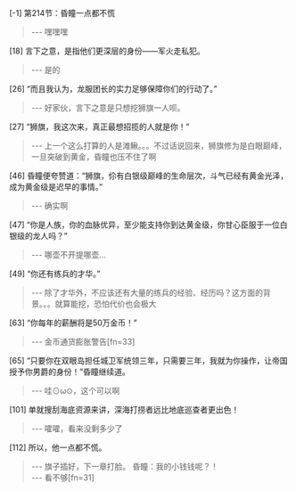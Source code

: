 
[-1] 第214节：昏瞳一点都不慌
>--- 嘿嘿嘿<br>

[18] 言下之意，是指他们更深层的身份——军火走私犯。
>--- 是的<br>

[26] “而且我认为，龙服团长的实力足够保障你们的行动了。”
>--- 好家伙，言下之意是只想挖狮旗一人呗。<br>

[27] “狮旗，我这次来，真正最想招揽的人就是你！”
>--- 上一个这么打算的人是滩鳅。。。不过话说回来，狮旗修为是白眼巅峰，一旦突破到黄金，昏瞳也压不住了啊<br>

[46] 昏瞳便夸赞道：“狮旗，伱有白银级巅峰的生命层次，斗气已经有黄金光泽，成为黄金级是迟早的事情。”
>--- 确实啊<br>

[47] “你是人族，你的血脉优异，至少能支持你到达黄金级，你甘心臣服于一位白银级的龙人吗？”
>--- 哪壶不开提哪壶...<br>

[49] “你还有练兵的才华。”
>--- 除了才华外，不应该还有大量的练兵的经验、经历吗？这方面的背景。。。就算能挖，恐怕代价也会极大<br>

[63] “你每年的薪酬将是50万金币！”
>--- 金币通货膨胀警告[fn=33]<br>

[65] “只要你在双眼岛担任城卫军统领三年，只需要三年，我就为你操作，让帝国授予你男爵的身份！”昏瞳继续道。
>--- 哇⊙ω⊙，这个可以啊<br>

[101] 单就搜刮海底资源来讲，深海打捞者远比地底巡查者更出色！
>--- 嚯嚯，看来没剩多少了<br>

[112] 所以，他一点都不慌。
>--- 旗子插好，下一章打脸。
昏瞳：我的小钱钱呢？！<br>
>--- 看不够[fn=31]<br>
